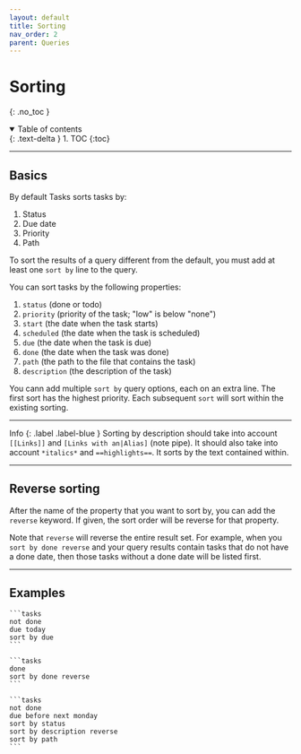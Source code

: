 ```yaml
---
layout: default
title: Sorting
nav_order: 2
parent: Queries
---
```


# Sorting
{: .no_toc }

<details open markdown="block">
  <summary>
    Table of contents
  </summary>
  {: .text-delta }
1. TOC
{:toc}
</details>

---

## Basics

By default Tasks sorts tasks by:

1. Status
2. Due date
3. Priority
4. Path

To sort the results of a query different from the default, you must add at least one `sort by` line to the query.

You can sort tasks by the following properties:

1. `status` (done or todo)
2. `priority` (priority of the task; "low" is below "none")
2. `start` (the date when the task starts)
2. `scheduled` (the date when the task is scheduled)
2. `due` (the date when the task is due)
3. `done` (the date when the task was done)
4. `path` (the path to the file that contains the task)
5. `description` (the description of the task)

You cann add multiple `sort by` query options, each on an extra line.
The first sort has the highest priority.
Each subsequent `sort` will sort within the existing sorting.

---

Info
{: .label .label-blue }
Sorting by description should take into account `[[Links]]` and `[Links with an|Alias]` (note pipe).
It should also take into account `*italics*` and `==highlights==`.
It sorts by the text contained within.

---

## Reverse sorting

After the name of the property that you want to sort by, you can add the `reverse` keyword.
If given, the sort order will be reverse for that property.

Note that `reverse` will reverse the entire result set.
For example, when you `sort by done reverse` and your query results contain tasks that do not have a done date, then those tasks without a done date will be listed first.

---

## Examples

    ```tasks
    not done
    due today
    sort by due
    ```

    ```tasks
    done
    sort by done reverse
    ```

    ```tasks
    not done
    due before next monday
    sort by status
    sort by description reverse
    sort by path
    ```

